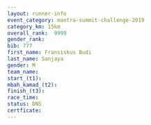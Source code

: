 ```yaml
---
layout: runner-info 
event_category: mantra-summit-challenge-2019 
category_km: 15km 
overall_rank:  9999
gender_rank: 
bib: 777
first_name: Fransiskus Budi
last_name: Sanjaya
gender: M
team_name: 
start_(t1): 
mbah_kamad_(t2): 
finish_(t3): 
race_time: 
status: DNS
certficate: 
---
```

